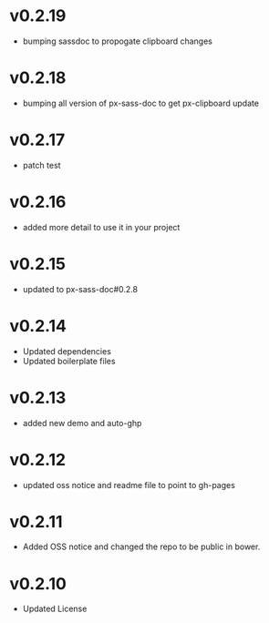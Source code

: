
v0.2.19
==================
* bumping sassdoc to propogate clipboard changes


v0.2.18
==================
* bumping all version of px-sass-doc to get px-clipboard update


v0.2.17
==================
* patch test

v0.2.16
==============================
* added more detail to use it in your project

v0.2.15
==============================
* updated to px-sass-doc#0.2.8

v0.2.14
==============================
* Updated dependencies
* Updated boilerplate files

v0.2.13
==============================
* added new demo and auto-ghp

v0.2.12
==============================
* updated oss notice and readme file to point to gh-pages

v0.2.11
==============================
* Added OSS notice and changed the repo to be public in bower.

v0.2.10
======================
* Updated License
